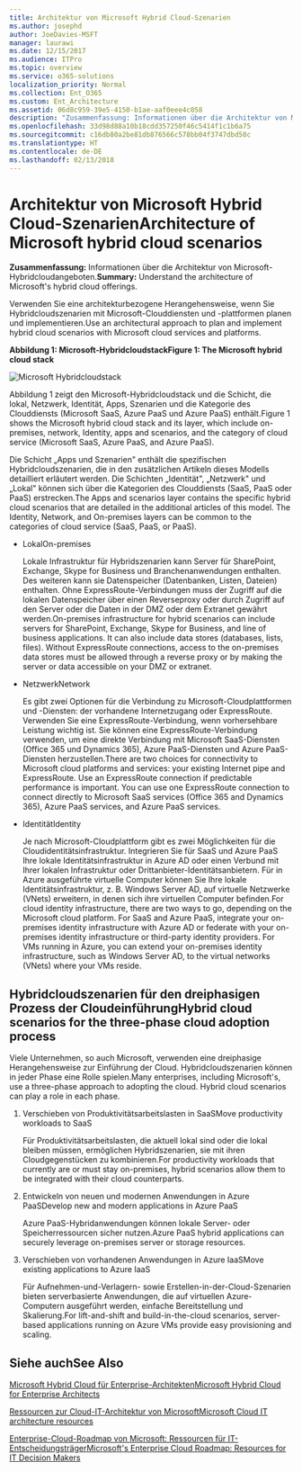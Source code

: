 ```yaml
---
title: Architektur von Microsoft Hybrid Cloud-Szenarien
ms.author: josephd
author: JoeDavies-MSFT
manager: laurawi
ms.date: 12/15/2017
ms.audience: ITPro
ms.topic: overview
ms.service: o365-solutions
localization_priority: Normal
ms.collection: Ent_O365
ms.custom: Ent_Architecture
ms.assetid: 06d8c959-39e5-4150-b1ae-aaf0eee4c058
description: "Zusammenfassung: Informationen über die Architektur von Microsoft-Hybridcloudangeboten."
ms.openlocfilehash: 33d98d88a10b18cdd357250f46c5414f1c1b6a75
ms.sourcegitcommit: c16db80a2be81db876566c578bb04f3747dbd50c
ms.translationtype: HT
ms.contentlocale: de-DE
ms.lasthandoff: 02/13/2018
---
```

# <a name="architecture-of-microsoft-hybrid-cloud-scenarios"></a><span data-ttu-id="9814b-103">Architektur von Microsoft Hybrid Cloud-Szenarien</span><span class="sxs-lookup"><span data-stu-id="9814b-103">Architecture of Microsoft hybrid cloud scenarios</span></span>

 <span data-ttu-id="9814b-104">**Zusammenfassung:** Informationen über die Architektur von Microsoft-Hybridcloudangeboten.</span><span class="sxs-lookup"><span data-stu-id="9814b-104">**Summary:** Understand the architecture of Microsoft's hybrid cloud offerings.</span></span>
  
<span data-ttu-id="9814b-105">Verwenden Sie eine architekturbezogene Herangehensweise, wenn Sie Hybridcloudszenarien mit Microsoft-Clouddiensten und -plattformen planen und implementieren.</span><span class="sxs-lookup"><span data-stu-id="9814b-105">Use an architectural approach to plan and implement hybrid cloud scenarios with Microsoft cloud services and platforms.</span></span>
  
<span data-ttu-id="9814b-106">**Abbildung 1: Microsoft-Hybridcloudstack**</span><span class="sxs-lookup"><span data-stu-id="9814b-106">**Figure 1: The Microsoft hybrid cloud stack**</span></span>

![Microsoft Hybridcloudstack](images/Hybrid_Poster/Hybrid_Cloud_Stack.png)
  
<span data-ttu-id="9814b-108">Abbildung 1 zeigt den Microsoft-Hybridcloudstack und die Schicht, die lokal, Netzwerk, Identität, Apps, Szenarien und die Kategorie des Clouddiensts (Microsoft SaaS, Azure PaaS und Azure PaaS) enthält.</span><span class="sxs-lookup"><span data-stu-id="9814b-108">Figure 1 shows the Microsoft hybrid cloud stack and its layer, which include on-premises, network, Identity, apps and scenarios, and the category of cloud service (Microsoft SaaS, Azure PaaS, and Azure PaaS).</span></span>
  
<span data-ttu-id="9814b-p101">Die Schicht „Apps und Szenarien" enthält die spezifischen Hybridcloudszenarien, die in den zusätzlichen Artikeln dieses Modells detailliert erläutert werden. Die Schichten „Identität", „Netzwerk" und „Lokal" können sich über die Kategorien des Clouddiensts (SaaS, PaaS oder PaaS) erstrecken.</span><span class="sxs-lookup"><span data-stu-id="9814b-p101">The Apps and scenarios layer contains the specific hybrid cloud scenarios that are detailed in the additional articles of this model. The Identity, Network, and On-premises layers can be common to the categories of cloud service (SaaS, PaaS, or PaaS).</span></span>
  
- <span data-ttu-id="9814b-111">Lokal</span><span class="sxs-lookup"><span data-stu-id="9814b-111">On-premises</span></span>
    
    <span data-ttu-id="9814b-p102">Lokale Infrastruktur für Hybridszenarien kann Server für SharePoint, Exchange, Skype for Business und Branchenanwendungen enthalten. Des weiteren kann sie Datenspeicher (Datenbanken, Listen, Dateien) enthalten. Ohne ExpressRoute-Verbindungen muss der Zugriff auf die lokalen Datenspeicher über einen Reverseproxy oder durch Zugriff auf den Server oder die Daten in der DMZ oder dem Extranet gewährt werden.</span><span class="sxs-lookup"><span data-stu-id="9814b-p102">On-premises infrastructure for hybrid scenarios can include servers for SharePoint, Exchange, Skype for Business, and line of business applications. It can also include data stores (databases, lists, files). Without ExpressRoute connections, access to the on-premises data stores must be allowed through a reverse proxy or by making the server or data accessible on your DMZ or extranet.</span></span>
    
- <span data-ttu-id="9814b-115">Netzwerk</span><span class="sxs-lookup"><span data-stu-id="9814b-115">Network</span></span>
    
    <span data-ttu-id="9814b-p103">Es gibt zwei Optionen für die Verbindung zu Microsoft-Cloudplattformen und -Diensten: der vorhandene Internetzugang oder ExpressRoute. Verwenden Sie eine ExpressRoute-Verbindung, wenn vorhersehbare Leistung wichtig ist. Sie können eine ExpressRoute-Verbindung verwenden, um eine direkte Verbindung mit Microsoft SaaS-Diensten (Office 365 und Dynamics 365), Azure PaaS-Diensten und Azure PaaS-Diensten herzustellen.</span><span class="sxs-lookup"><span data-stu-id="9814b-p103">There are two choices for connectivity to Microsoft cloud platforms and services: your existing Internet pipe and ExpressRoute. Use an ExpressRoute connection if predictable performance is important. You can use one ExpressRoute connection to connect directly to Microsoft SaaS services (Office 365 and Dynamics 365), Azure PaaS services, and Azure PaaS services.</span></span>
    
- <span data-ttu-id="9814b-119">Identität</span><span class="sxs-lookup"><span data-stu-id="9814b-119">Identity</span></span>
    
    <span data-ttu-id="9814b-p104">Je nach Microsoft-Cloudplattform gibt es zwei Möglichkeiten für die Cloudidentitätsinfrastruktur. Integrieren Sie für SaaS und Azure PaaS Ihre lokale Identitätsinfrastruktur in Azure AD oder einen Verbund mit Ihrer lokalen Infrastruktur oder Drittanbieter-Identitätsanbietern. Für in Azure ausgeführte virtuelle Computer können Sie Ihre lokale Identitätsinfrastruktur, z. B. Windows Server AD, auf virtuelle Netzwerke (VNets) erweitern, in denen sich ihre virtuellen Computer befinden.</span><span class="sxs-lookup"><span data-stu-id="9814b-p104">For cloud identity infrastructure, there are two ways to go, depending on the Microsoft cloud platform. For SaaS and Azure PaaS, integrate your on-premises identity infrastructure with Azure AD or federate with your on-premises identity infrastructure or third-party identity providers. For VMs running in Azure, you can extend your on-premises identity infrastructure, such as Windows Server AD, to the virtual networks (VNets) where your VMs reside.</span></span>
    
## <a name="hybrid-cloud-scenarios-for-the-three-phase-cloud-adoption-process"></a><span data-ttu-id="9814b-123">Hybridcloudszenarien für den dreiphasigen Prozess der Cloudeinführung</span><span class="sxs-lookup"><span data-stu-id="9814b-123">Hybrid cloud scenarios for the three-phase cloud adoption process</span></span>

<span data-ttu-id="9814b-p105">Viele Unternehmen, so auch Microsoft, verwenden eine dreiphasige Herangehensweise zur Einführung der Cloud. Hybridcloudszenarien können in jeder Phase eine Rolle spielen.</span><span class="sxs-lookup"><span data-stu-id="9814b-p105">Many enterprises, including Microsoft's, use a three-phase approach to adopting the cloud. Hybrid cloud scenarios can play a role in each phase.</span></span>
  
1. <span data-ttu-id="9814b-126">Verschieben von Produktivitätsarbeitslasten in SaaS</span><span class="sxs-lookup"><span data-stu-id="9814b-126">Move productivity workloads to SaaS</span></span>
    
    <span data-ttu-id="9814b-127">Für Produktivitätsarbeitslasten, die aktuell lokal sind oder die lokal bleiben müssen, ermöglichen Hybridszenarien, sie mit ihren Cloudgegenstücken zu kombinieren.</span><span class="sxs-lookup"><span data-stu-id="9814b-127">For productivity workloads that currently are or must stay on-premises, hybrid scenarios allow them to be integrated with their cloud counterparts.</span></span>
    
2. <span data-ttu-id="9814b-128">Entwickeln von neuen und modernen Anwendungen in Azure PaaS</span><span class="sxs-lookup"><span data-stu-id="9814b-128">Develop new and modern applications in Azure PaaS</span></span>
    
    <span data-ttu-id="9814b-129">Azure PaaS-Hybridanwendungen können lokale Server- oder Speicherressourcen sicher nutzen.</span><span class="sxs-lookup"><span data-stu-id="9814b-129">Azure PaaS hybrid applications can securely leverage on-premises server or storage resources.</span></span>
    
3. <span data-ttu-id="9814b-130">Verschieben von vorhandenen Anwendungen in Azure IaaS</span><span class="sxs-lookup"><span data-stu-id="9814b-130">Move existing applications to Azure IaaS</span></span>
    
    <span data-ttu-id="9814b-131">Für Aufnehmen-und-Verlagern- sowie Erstellen-in-der-Cloud-Szenarien bieten serverbasierte Anwendungen, die auf virtuellen Azure-Computern ausgeführt werden, einfache Bereitstellung und Skalierung.</span><span class="sxs-lookup"><span data-stu-id="9814b-131">For lift-and-shift and build-in-the-cloud scenarios, server-based applications running on Azure VMs provide easy provisioning and scaling.</span></span>
    
## <a name="see-also"></a><span data-ttu-id="9814b-132">Siehe auch</span><span class="sxs-lookup"><span data-stu-id="9814b-132">See Also</span></span>

[<span data-ttu-id="9814b-133">Microsoft Hybrid Cloud für Enterprise-Architekten</span><span class="sxs-lookup"><span data-stu-id="9814b-133">Microsoft Hybrid Cloud for Enterprise Architects</span></span>](microsoft-hybrid-cloud-for-enterprise-architects.md)
  
[<span data-ttu-id="9814b-134">Ressourcen zur Cloud-IT-Architektur von Microsoft</span><span class="sxs-lookup"><span data-stu-id="9814b-134">Microsoft Cloud IT architecture resources</span></span>](microsoft-cloud-it-architecture-resources.md)

[<span data-ttu-id="9814b-135">Enterprise-Cloud-Roadmap von Microsoft: Ressourcen für IT-Entscheidungsträger</span><span class="sxs-lookup"><span data-stu-id="9814b-135">Microsoft's Enterprise Cloud Roadmap: Resources for IT Decision Makers</span></span>](https://sway.com/FJ2xsyWtkJc2taRD)



